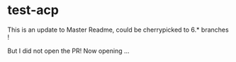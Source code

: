 # test-acp


This is an update to Master Readme, could be cherrypicked to 6.* branches !

But I did not open the PR! Now opening ... 
